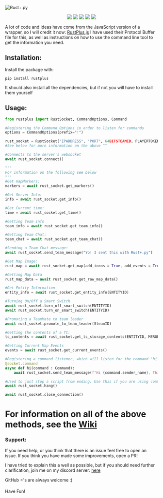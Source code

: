 ![Rust+.py](https://raw.githubusercontent.com/olijeffers0n/rustplus/master/icon.png)
<div align = "center">
	<img src = "https://static.pepy.tech/personalized-badge/rustplus?period=total&units=abbreviation&left_color=black&right_color=orange&left_text=Downloads">
	<img src = "https://img.shields.io/pypi/v/rustplus?label=PYPI%20Version">
	<img src = "https://img.shields.io/pypi/l/rustplus">
	<img src = "https://img.shields.io/github/stars/olijeffers0n/rustplus?label=GitHub%20Stars">
	<a href = "https://discord.gg/nQqJe8qvP8">
		<img src = "https://img.shields.io/discord/872406750639321088?label=Discord">
	</a>
</div>

A lot of code and ideas have come from the JavaScript version of a wrapper, so I will credit it now:
[RustPlus.js](https://github.com/liamcottle/rustplus.js)
I have used their Protocol Buffer file for this, as well as instructions on how to use the command line tool to get the information you need.

## Installation:
Install the package with:
```
pip install rustplus
```
It should also install all the dependencies, but if not you will have to install them yourself

## Usage:
```py
from rustplus import RustSocket, CommandOptions, Command

#Registering the Command Options in order to listen for commands
options = CommandOptions(prefix="!")

rust_socket = RustSocket("IPADDRESS", "PORT", 64BITSTEAMID, PLAYERTOKEN, command_options=options)
#See below for more information on the above ^^

#Connects to the server's websocket
await rust_socket.connect()

"""
For information on the following see below
"""
#Get mapMarkers:
markers = await rust_socket.get_markers()

#Get Server Info:
info = await rust_socket.get_info()

#Get Current time:
time = await rust_socket.get_time()

#Getting Team info
team_info = await rust_socket.get_team_info()

#Getting Team Chat:
team_chat = await rust_socket.get_team_chat()

#Sending a Team Chat message:
await rust_socket.send_team_message("Yo! I sent this with Rust+.py")

#Get Map Image:
rust_map = await rust_socket.get_map(add_icons = True, add_events = True, add_vending_machines= True, override_images = {})

#Getting Map Data
rust_map_data = await rust_socket.get_raw_map_data()

#Get Entity Information
entity_info = await rust_socket.get_entity_info(ENTITYID)

#Turning On/Off a Smart Switch
await rust_socket.turn_off_smart_switch(ENTITYID)
await rust_socket.turn_on_smart_switch(ENTITYID)

#Promoting a TeamMate to team leader
await rust_socket.promote_to_team_leader(SteamID)

#Getting the contents of a TC:
tc_contents = await rust_socket.get_tc_storage_contents(ENTITYID, MERGESTACKS : bool)

#Getting Current Map Events
events = await rust_socket.get_current_events()

#Registering a command listener, which will listen for the command 'hi' with the prefix we defined earlier
@socket.command
async def hi(command : Command): 
	await rust_socket.send_team_message(f"Hi {command.sender_name}, This is an automated reply from RustPlus.py!")

#Used to just stop a script from ending. Use this if you are using commands
await rust_socket.hang()

await rust_socket.close_connection()
```

# For information on all of the above methods, see the [Wiki](https://github.com/olijeffers0n/rustplus/wiki)

### Support:
If you need help, or you think that there is an issue feel free to open an issue. If you think you have made some improvements, open a PR! 

I have tried to explain this a well as possible, but if you should need further clarification, join me on my discord server: [here](https://discord.gg/nQqJe8qvP8)

GitHub ⭐'s are always welcome :)

Have Fun! 
